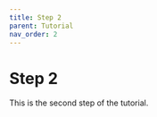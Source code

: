 ```yaml
---
title: Step 2
parent: Tutorial
nav_order: 2
---
```

# Step 2

This is the second step of the tutorial.